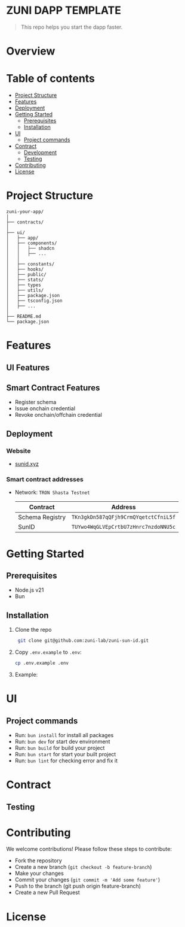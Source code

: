 # ZUNI DAPP TEMPLATE

> This repo helps you start the dapp faster.

# Overview

# Table of contents

- [Project Structure](#project-structure)
- [Features](#features)
- [Deployment](#deployment)
- [Getting Started](#getting-started)
  - [Prerequisites](#prerequisites)
  - [Installation](#installation)
- [UI](#ui)
  - [Project commands](#project-commands)
- [Contract](#contract)
  - [Development](#development)
  - [Testing](#testing)
- [Contributing](#contributing)
- [License](#license)

# Project Structure

```
zuni-your-app/
│
├── contracts/
│
├── ui/
│   ├── app/
│   ├── components/
│   │   ├── shadcn
│   │   ├── ...
│   │
│   ├── constants/
│   ├── hooks/
│   ├── public/
│   ├── stats/
│   ├── types
│   ├── utils/
│   ├── package.json
│   ├── tsconfig.json
│   ├── ...
│
├── README.md
└── package.json
```

# Features

## UI Features

## Smart Contract Features

- Register schema
- Issue onchain credential
- Revoke onchain/offchain credential

## Deployment

### Website

- [sunid.xyz](https://sunid.xyz)

### Smart contract addresses

- Network: `TRON Shasta Testnet`

  | Contract        | Address                              |
  | --------------- | ------------------------------------ |
  | Schema Registry | `TKn3gkDn587qQFjh9CrmQYqetctCfniL5f` |
  | SunID           | `TUYwo4WqGLVEpCrtbU7zHnrc7nzdoNNU5c` |

# Getting Started

## Prerequisites

- Node.js v21
- Bun

## Installation

1. Clone the repo

   ```sh
    git clone git@github.com:zuni-lab/zuni-sun-id.git
   ```

2. Copy `.env.example` to `.env`:

   ```sh
   cp .env.example .env
   ```

3. Example:

# UI

## Project commands

- Run: `bun install` for install all packages
- Run: `bun dev` for start dev environment
- Run: `bun build` for build your project
- Run: `bun start` for start your built project
- Run: `bun lint` for checking error and fix it

# Contract

## Testing

# Contributing

We welcome contributions! Please follow these steps to contribute:

- Fork the repository
- Create a new branch (`git checkout -b feature-branch`)
- Make your changes
- Commit your changes (`git commit -m 'Add some feature'`)
- Push to the branch (git push origin feature-branch)
- Create a new Pull Request

# License
